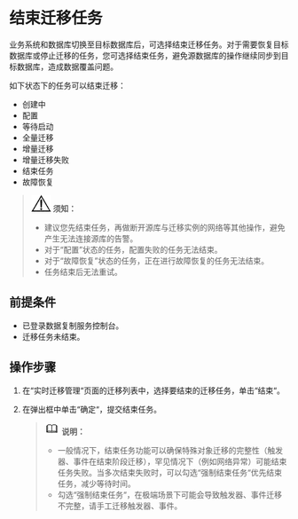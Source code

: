 # 结束迁移任务<a name="drs_03_0004"></a>

业务系统和数据库切换至目标数据库后，可选择结束迁移任务。对于需要恢复目标数据库或停止迁移的任务，您可选择结束任务，避免源数据库的操作继续同步到目标数据库，造成数据覆盖问题。

如下状态下的任务可以结束迁移：

-   创建中
-   配置
-   等待启动
-   全量迁移
-   增量迁移
-   增量迁移失败
-   结束任务
-   故障恢复

>![](public_sys-resources/icon-notice.gif) **须知：** 
>-   建议您先结束任务，再做断开源库与迁移实例的网络等其他操作，避免产生无法连接源库的告警。
>-   对于“配置”状态的任务，配置失败的任务无法结束。
>-   对于“故障恢复”状态的任务，正在进行故障恢复的任务无法结束。
>-   任务结束后无法重试。

## 前提条件<a name="section16256919193311"></a>

-   已登录数据复制服务控制台。
-   迁移任务未结束。

## 操作步骤<a name="section4298797218435"></a>

1.  在“实时迁移管理“页面的迁移列表中，选择要结束的迁移任务，单击“结束“。
2.  在弹出框中单击“确定“，提交结束任务。

    >![](public_sys-resources/icon-note.gif) **说明：** 
    >-   一般情况下，结束任务功能可以确保特殊对象迁移的完整性（触发器、事件在结束阶段迁移），罕见情况下（例如网络异常）可能结束任务失败。当多次结束失败时，可以勾选“强制结束任务“优先结束任务，减少等待时间。
    >-   勾选“强制结束任务“，在极端场景下可能会导致触发器、事件迁移不完整，请手工迁移触发器、事件。


